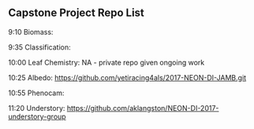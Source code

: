 ## Capstone Project Repo List

9:10 Biomass:

9:35 Classification:

10:00 Leaf Chemistry: NA - private repo given ongoing work

10:25 Albedo: https://github.com/yetiracing4als/2017-NEON-DI-JAMB.git

10:55 Phenocam:

11:20 Understory: https://github.com/aklangston/NEON-DI-2017-understory-group
